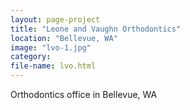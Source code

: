 ```yaml
---
layout: page-project
title: "Leone and Vaughn Orthodontics"
location: "Bellevue, WA"
image: "lvo-1.jpg"
category:
file-name: lvo.html
---
```


Orthodontics office in Bellevue, WA
